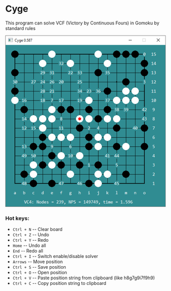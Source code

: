 # Cyge
This program can solve VCF (Victory by Continuous Fours) in Gomoku by standard rules

<p>
  <img src="https://github.com/schibir/VCF/blob/master/Cyge.png" alt="Screenshot"/>
</p>

### Hot keys:

* `Ctrl + N` -- Clear board
* `Ctrl + Z` -- Undo
* `Ctrl + Y` -- Redo
* `Home` -- Undo all
* `End` -- Redo all
* `Ctrl + I` -- Switch enable/disable solver
* `Arrows` -- Move position
* `Ctrl + S` -- Save position
* `Ctrl + O` -- Open position
* `Ctrl + V` -- Paste position string from clipboard (like h8g7g9i7f9h9)
* `Ctrl + C` -- Copy position string to clipboard
